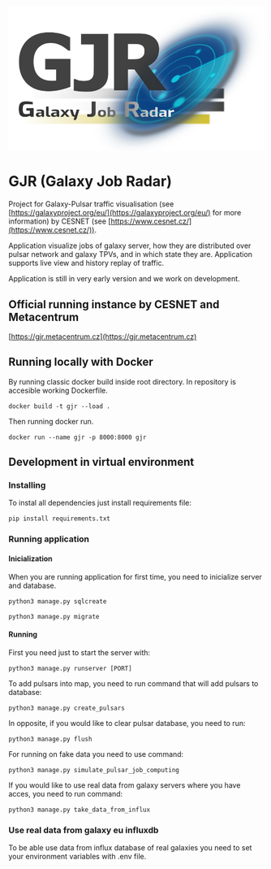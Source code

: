 ![image](django_server_files/static/gjr_logo.png)

# GJR (Galaxy Job Radar)
Project for Galaxy-Pulsar traffic visualisation (see [https://galaxyproject.org/eu/](https://galaxyproject.org/eu/) for more information) by CESNET (see [https://www.cesnet.cz/](https://www.cesnet.cz/)).

Application visualize jobs of galaxy server, how they are distributed over pulsar network and galaxy TPVs, and in which state they are. Application supports live view and history replay of traffic.

Application is still in very early version and we work on development. 

## Official running instance by CESNET and Metacentrum

[https://gjr.metacentrum.cz](https://gjr.metacentrum.cz)

## Running locally with Docker
By running classic docker build inside root directory. In repository is accesible working Dockerfile.

```
docker build -t gjr --load .
```

Then running docker run.

```
docker run --name gjr -p 8000:8000 gjr
```

## Development in virtual environment
### Installing
To instal all dependencies just install requirements file: 

```
pip install requirements.txt
```

### Running application

#### Inicialization
When you are running application for first time, you need to inicialize server and database.

```
python3 manage.py sqlcreate
```

```
python3 manage.py migrate
```

#### Running
First you need just to start the server with:

```
python3 manage.py runserver [PORT]
```

To add pulsars into map, you need to run command that will add pulsars to database:

```
python3 manage.py create_pulsars
```

In opposite, if you would like to clear pulsar database, you need to run:

```
python3 manage.py flush
```

For running on fake data you need to use command:

```
python3 manage.py simulate_pulsar_job_computing
```

If you would like to use real data from galaxy servers where you have acces, you need to run command:

```
python3 manage.py take_data_from_influx
```

### Use real data from galaxy eu influxdb
To be able use data from influx database of real galaxies you need to set your environment variables with .env file.
